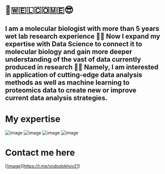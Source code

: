 # 👋🇼‌🇪‌🇱‌🇨‌🇴‌🇲‌🇪‌😎 

## I am a molecular biologist with more than 5 years wet lab research experience 👨‍🔬 Now I expand my expertise with Data Science to connect it to molecular biology and gain more deeper understanding of the vast of data currently produced in research 👨‍💻 Namely, I am interested in application of cutting-edge data analysis methods as well as machine learning to proteomics data to create new or improve current data analysis strategies.


# My expertise

![image](https://img.shields.io/badge/Python-FFD43B?style=for-the-badge&logo=python&logoColor=blue)
![image](https://img.shields.io/badge/R-276DC3?style=for-the-badge&logo=r&logoColor=white)
![image](https://img.shields.io/badge/Pandas-2C2D72?style=for-the-badge&logo=pandas&logoColor=white)
![image](https://img.shields.io/badge/scikit_learn-F7931E?style=for-the-badge&logo=scikit-learn&logoColor=white)

# Contact me here
[[!image](https://img.shields.io/badge/Telegram-2CA5E0?style=for-the-badge&logo=telegram&logoColor=white)](https://t.me/vododokhov21)
